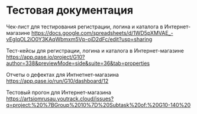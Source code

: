 # Тестовая документация

Чек-лист для тестирования регистрации, логина и каталога в Интернет-магазине
https://docs.google.com/spreadsheets/d/1WD5pXMVAE_-vEgIqOL2iO0Y3KAqWbmxm5Vp-oiD2dFc/edit?usp=sharing

Тест-кейсы для регистрации, логина и каталога в Интернет-магазине
https://app.qase.io/project/G10?author=338&previewMode=side&suite=36&tab=properties

Отчеты о дефектах для Интнетнет-магазина
https://app.qase.io/run/G10/dashboard/12

Тестовый прогон для Интернет-магазина
https://artsiomrusau.youtrack.cloud/issues?q=project:%20%7BGroup%2010%7D%20Subtask%20of:%20G10-140%20
